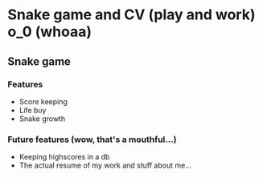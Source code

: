 # Snake game and CV (play and work) o_0 (whoaa)

## Snake game

### Features

* Score keeping
* Life buy
* Snake growth


### Future features (wow, that's a mouthful...)

* Keeping highscores in a db
* The actual resume of my work and stuff about me...
